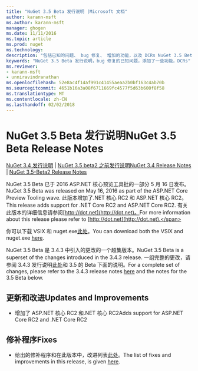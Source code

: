 ```yaml
---
title: "NuGet 3.5 Beta 发行说明 |Microsoft 文档"
author: karann-msft
ms.author: karann-msft
manager: ghogen
ms.date: 11/11/2016
ms.topic: article
ms.prod: nuget
ms.technology: 
description: "包括已知的问题、 bug 修复、 增加的功能，以及 DCRs NuGet 3.5 Beta 的发行说明。"
keywords: "NuGet 3.5 Beta 发行说明，bug 修复的已知问题，添加了一些功能，DCRs"
ms.reviewer:
- karann-msft
- unniravindranathan
ms.openlocfilehash: 52e8ac4f14af991c41455aeaa2b0bf163c4ab70b
ms.sourcegitcommit: 4651b16a3a08f6711669fc4577f5d63b600f8f58
ms.translationtype: MT
ms.contentlocale: zh-CN
ms.lasthandoff: 02/02/2018
---
```

# <a name="nuget-35-beta-release-notes"></a><span data-ttu-id="38b0f-104">NuGet 3.5 Beta 发行说明</span><span class="sxs-lookup"><span data-stu-id="38b0f-104">NuGet 3.5 Beta Release Notes</span></span>

<span data-ttu-id="38b0f-105">[NuGet 3.4 发行说明](../release-notes/nuget-3.4.md) | [NuGet 3.5 beta2 之前发行说明](../release-notes/nuget-3.5-Beta2.md)</span><span class="sxs-lookup"><span data-stu-id="38b0f-105">[NuGet 3.4 Release Notes](../release-notes/nuget-3.4.md) | [NuGet 3.5-Beta2 Release Notes](../release-notes/nuget-3.5-Beta2.md)</span></span>

<span data-ttu-id="38b0f-106">NuGet 3.5 Beta 已于 2016 ASP.NET 核心预览工具批的一部分 5 月 16 日发布。</span><span class="sxs-lookup"><span data-stu-id="38b0f-106">NuGet 3.5 Beta was released on May 16, 2016 as part of the ASP.NET Core Preview Tooling wave.</span></span> <span data-ttu-id="38b0f-107">此版本增加了.NET 核心 RC2 和 ASP.NET 核心 RC2。</span><span class="sxs-lookup"><span data-stu-id="38b0f-107">This release adds support for .NET Core RC2 and ASP.NET Core RC2.</span></span> <span data-ttu-id="38b0f-108">有关此版本的详细信息请参阅[http://dot.net](http://dot.net)。</span><span class="sxs-lookup"><span data-stu-id="38b0f-108">For more information about this release please refer to [http://dot.net](http://dot.net).</span></span>

<span data-ttu-id="38b0f-109">你可以下载 VSIX 和 nuget.exe[此处](https://dist.nuget.org/index.html)。</span><span class="sxs-lookup"><span data-stu-id="38b0f-109">You can download both the VSIX and nuget.exe [here](https://dist.nuget.org/index.html).</span></span>

<span data-ttu-id="38b0f-110">NuGet 3.5 Beta 是 3.4.3 中引入的更改的一个超集版本。</span><span class="sxs-lookup"><span data-stu-id="38b0f-110">NuGet 3.5 Beta is a superset of the changes introduced in the 3.4.3 release.</span></span> <span data-ttu-id="38b0f-111">一组完整的更改，请参阅 3.4.3 发行说明[此处](https://github.com/NuGet/Home/issues?q=is%3Aissue+milestone%3A3.4.3+is%3Aclosed)和 3.5 的 Beta 下面的说明。</span><span class="sxs-lookup"><span data-stu-id="38b0f-111">For a complete set of changes, please refer to the 3.4.3 release notes [here](https://github.com/NuGet/Home/issues?q=is%3Aissue+milestone%3A3.4.3+is%3Aclosed) and the notes for the 3.5 Beta below.</span></span>

## <a name="updates-and-improvements"></a><span data-ttu-id="38b0f-112">更新和改进</span><span class="sxs-lookup"><span data-stu-id="38b0f-112">Updates and Improvements</span></span>

* <span data-ttu-id="38b0f-113">增加了 ASP.NET 核心 RC2 和.NET 核心 RC2</span><span class="sxs-lookup"><span data-stu-id="38b0f-113">Adds support for ASP.NET Core RC2 and .NET Core RC2</span></span>

## <a name="fixes"></a><span data-ttu-id="38b0f-114">修补程序</span><span class="sxs-lookup"><span data-stu-id="38b0f-114">Fixes</span></span>

* <span data-ttu-id="38b0f-115">给出的修补程序和在此版本中，改进列表[此处](https://github.com/NuGet/Home/issues?q=is%3Aissue+milestone%3A%223.5+Beta%22+is%3Aclosed)。</span><span class="sxs-lookup"><span data-stu-id="38b0f-115">The list of fixes and improvements in this release, is given [here](https://github.com/NuGet/Home/issues?q=is%3Aissue+milestone%3A%223.5+Beta%22+is%3Aclosed).</span></span>